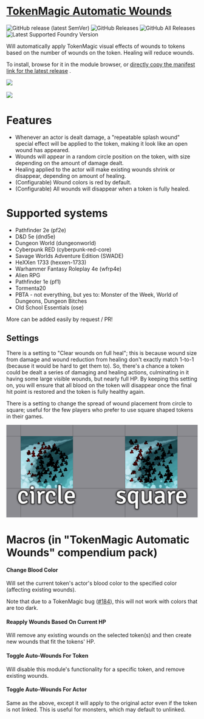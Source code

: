 # [TokenMagic Automatic Wounds](https://foundryvtt.com/packages/tokenmagic-automatic-wounds/)

![GitHub release (latest SemVer)](https://img.shields.io/github/v/release/shemetz/tokenmagic-automatic-wounds?style=for-the-badge)
![GitHub Releases](https://img.shields.io/github/downloads/shemetz/tokenmagic-automatic-wounds/latest/total?style=for-the-badge)
![GitHub All Releases](https://img.shields.io/github/downloads/shemetz/tokenmagic-automatic-wounds/total?style=for-the-badge&label=Downloads+total)  
![Latest Supported Foundry Version](https://img.shields.io/endpoint?url=https://foundryshields.com/version?url=https://github.com/shemetz/tokenmagic-automatic-wounds/raw/master/module.json)

Will automatically apply TokenMagic visual effects of wounds to tokens based on the number of wounds on the token.
Healing will reduce wounds.

To install, browse for it in the module browser,
or [directly copy the manifest link for the latest release](https://github.com/shemetz/tokenmagic-automatic-wounds/releases/latest/download/module.json)
.

![](metadata/Screenshot_1.png)

![](https://file.garden/YHgdF6Mz-xKjrLIe/maybe%20permanent/automatic_wounds.webp)

# Features

- Whenever an actor is dealt damage, a "repeatable splash wound" special effect will be applied to the token, making it
  look like an open wound has appeared.
- Wounds will appear in a random circle position on the token, with size depending on the amount of damage dealt.
- Healing applied to the actor will make existing wounds shrink or disappear, depending on amount of healing.
- (Configurable) Wound colors is red by default.
- (Configurable) All wounds will disappear when a token is fully healed.

# Supported systems

- Pathfinder 2e (pf2e)
- D&D 5e (dnd5e)
- Dungeon World (dungeonworld)
- Cyberpunk RED (cyberpunk-red-core)
- Savage Worlds Adventure Edition (SWADE)
- HeXXen 1733 (hexxen-1733)
- Warhammer Fantasy Roleplay 4e (wfrp4e)
- Alien RPG
- Pathfinder 1e (pf1)
- Tormenta20
- PBTA - not everything, but yes to:  Monster of the Week, World of Dungeons, Dungeon Bitches
- Old School Essentials (ose)

More can be added easily by request / PR!

## Settings

There is a setting to "Clear wounds on full heal"; this is because wound size from damage and wound reduction from
healing don't exactly match 1-to-1 (because it would be hard to get them to). So, there's a chance a token could be
dealt a series of damaging and healing actions, culminating in it having some large visible wounds, but nearly full HP.
By keeping this setting on, you will ensure that all blood on the token will disappear once the final hit point is
restored and the token is fully healthy again.

There is a setting to change the spread of wound placement from circle to square; useful for the few players who prefer
to use square shaped tokens in their games.

![](metadata/Screenshot_2.png)

# Macros (in "TokenMagic Automatic Wounds" compendium pack)

#### Change Blood Color

Will set the current token's actor's blood color to the specified color (affecting existing wounds).

Note that due to a TokenMagic bug ([#184](https://github.com/Feu-Secret/Tokenmagic/issues/184)), this will not work with
colors that are too dark.

#### Reapply Wounds Based On Current HP

Will remove any existing wounds on the selected token(s) and then create new wounds that fit the tokens' HP.

#### Toggle Auto-Wounds For Token

Will disable this module's functionality for a specific token, and remove existing wounds.

#### Toggle Auto-Wounds For Actor

Same as the above, except it will apply to the original actor even if the token is not linked. This is useful for
monsters, which may default to unlinked.
